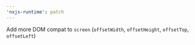 ```yaml
---
'nxjs-runtime': patch
---
```


Add more DOM compat to `screen` (`offsetWidth`, `offsetHeight`, `offsetTop`, `offsetLeft`)
